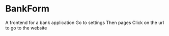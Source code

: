 # BankForm
A frontend for a bank application
Go to settings 
Then pages
Click on the url to go to the website
